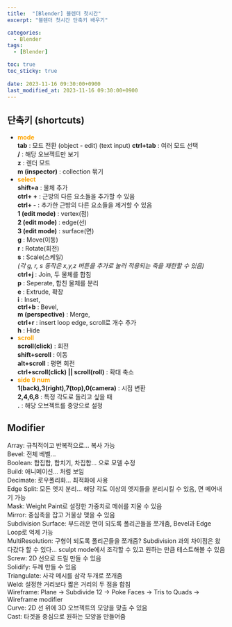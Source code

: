 ```yaml
---
title:  "[Blender] 블렌더 첫시간"
excerpt: "블렌더 첫시간 단축키 배우기"

categories:
  - Blender
tags:
  - [Blender]

toc: true
toc_sticky: true
 
date: 2023-11-16 09:30:00+0900
last_modified_at: 2023-11-16 09:30:00+0900
---
```


## 단축키 (shortcuts)  
- **<span style="color:orange">mode</span>**  
**tab** : 모드 전환 (object - edit) (text input) 
**ctrl+tab** : 여러 모드 선택  
**/** : 해당 오브젝트만 보기  
**z** : 렌더 모드  
**m (inspector)** : collection 묶기  
- **<span style="color:orange">select</span>**  
**shift+a** : 물체 추가  
**ctrl+ +** : 근방의 다른 요소들을 추가할 수 있음  
**ctrl+ -** : 추가한 근방의 다른 요소들을 제거할 수 있음  
**1 (edit mode)** : vertex(점)  
**2 (edit mode)** : edge(선)  
**3 (edit mode)** : surface(면)  
**g** : Move(이동)  
**r** : Rotate(회전)  
**s** : Scale(스케일)  
*(각 g, r, s 동작은 x,y,z 버튼을 추가로 눌러 적용되는 축을 제한할 수 있음)*  
**ctrl+j** : Join, 두 물체를 합침  
**p** : Seperate, 합친 물체를 분리  
**e** : Extrude, 확장  
**i** : Inset,  
**ctrl+b** : Bevel,  
**m (perspective)** : Merge,  
**ctrl+r** : insert loop edge, scroll로 개수 추가  
**h** : Hide
- **<span style="color:orange">scroll</span>**   
**scroll(click)** : 회전  
**shift+scroll** : 이동  
**alt+scroll** : 평면 회전  
**ctrl+scroll(click) || scroll(roll)** : 확대 축소  
- **<span style="color:orange">side 9 num</span>**  
**1(back),3(right),7(top),0(camera)** : 시점 변환  
**2,4,6,8** : 특정 각도로 돌리고 싶을 때  
**.** : 해당 오브젝트를 중앙으로 설정  

## Modifier  
Array: 규칙적이고 반복적으로... 복사 가능  
Bevel: 전체 베벨...  
Boolean: 합집합, 합치기, 차집합... 으로 모델 수정  
Build: 애니메이션... 처럼 보임  
Decimate: 로우폴리화... 최적화에 사용  
Edge Split: 모든 엣지 분리... 해당 각도 이상의 엣지들을 분리시킬 수 있음, 면 떼어내기 가능  
Mask: Weight Paint로 설정한 가중치로 메쉬를 지울 수 있음  
Mirror: 중심축을 잡고 거울상 맺을 수 있음  
Subdivision Surface: 부드러운 면이 되도록 폴리곤들을 쪼개줌, Bevel과 Edge Loop로 억제 가능  
MultiResolution: 구형이 되도록 폴리곤들을 쪼개줌? Subdivision 과의 차이점은 왔다갔다 할 수 있다... sculpt mode에서 조각할 수 있고 원하는 만큼 테스트해볼 수 있음  
Screw: 2D 선으로 드릴 만들 수 있음  
Solidify: 두께 만들 수 있음  
Triangulate: 사각 메시를 삼각 두개로 쪼개줌  
Weld: 설정한 거리보다 짧은 거리의 두 점을 합침  
Wireframe: Plane -> Subdivide 12 -> Poke Faces -> Tris to Quads -> Wireframe modifier  
Curve: 2D 선 위에 3D 오브젝트의 모양을 맞출 수 있음  
Cast: 타겟을 중심으로 원하는 모양을 만들어줌  